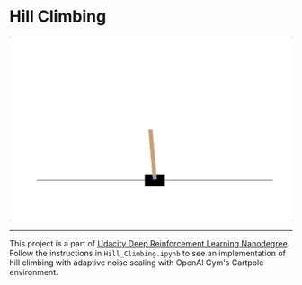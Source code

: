 # Hill Climbing

![agent](asset/agent.gif)

-------
This project is a part of [Udacity Deep Reinforcement Learning Nanodegree](https://www.udacity.com/course/deep-reinforcement-learning-nanodegree--nd893). Follow the instructions in `Hill_Climbing.ipynb` to see an implementation of hill climbing with adaptive noise scaling with OpenAI Gym's Cartpole environment.